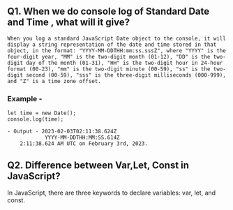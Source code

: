 ## Q1. When we do console log of Standard Date and Time , what will it give?


    When you log a standard JavaScript Date object to the console, it will display a string representation of the date and time stored in that object, in the format: "YYYY-MM-DDTHH:mm:ss.sssZ", where "YYYY" is the four-digit year, "MM" is the two-digit month (01-12), "DD" is the two-digit day of the month (01-31), "HH" is the two-digit hour in 24-hour format (00-23), "mm" is the two-digit minute (00-59), "ss" is the two-digit second (00-59), "sss" is the three-digit milliseconds (000-999), and "Z" is a time zone offset.

### Example - 
    let time = new Date();
    console.log(time);

    - Output - 2023-02-03T02:11:38.624Z
                YYYY-MM-DDTHH:MM:SS.614Z
        2:11:38.624 AM UTC on February 3rd, 2023.

## Q2. Difference between Var,Let, Const in JavaScript?

In JavaScript, there are three keywords to declare variables: var, let, and const.

 